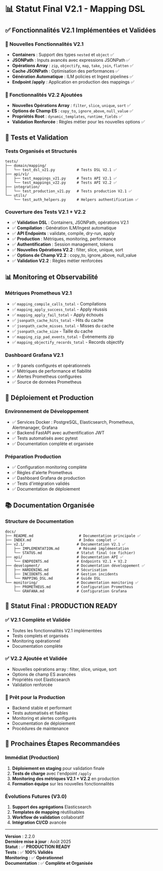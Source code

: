 # 📊 Statut Final V2.1 - Mapping DSL

## ✅ **Fonctionnalités V2.1 Implémentées et Validées**

### **🚀 Nouvelles Fonctionnalités V2.1**
- **Containers** : Support des types `nested` et `object` ✅
- **JSONPath** : Inputs avancés avec expressions JSONPath ✅
- **Opérations Array** : `zip`, `objectify`, `map`, `take`, `join`, `flatten` ✅
- **Cache JSONPath** : Optimisation des performances ✅
- **Génération Automatique** : ILM policies et Ingest pipelines ✅
- **Endpoint /apply** : Application en production des mappings ✅

### **🔧 Fonctionnalités V2.2 Ajoutées**
- **Nouvelles Opérations Array** : `filter`, `slice`, `unique`, `sort` ✅
- **Options de Champ ES** : `copy_to`, `ignore_above`, `null_value` ✅
- **Propriétés Root** : `dynamic_templates`, `runtime_fields` ✅
- **Validation Renforcée** : Règles métier pour les nouvelles options ✅

## 🧪 **Tests et Validation**

### **Tests Organisés et Structurés**
```
tests/
├── domain/mapping/
│   └── test_dsl_v21.py          # Tests DSL V2.1 ✅
├── api/v1/
│   ├── test_mappings_v21.py     # Tests API V2.1 ✅
│   └── test_mappings_v22.py     # Tests API V2.2 ✅
├── integration/
│   └── test_production_v21.py   # Tests production V2.1 ✅
└── utils/
    └── test_auth_helpers.py     # Helpers authentification ✅
```

### **Couverture des Tests V2.1 + V2.2**
- ✅ **Validation DSL** : Containers, JSONPath, opérations V2.1
- ✅ **Compilation** : Génération ILM/Ingest automatique
- ✅ **API Endpoints** : validate, compile, dry-run, apply
- ✅ **Production** : Métriques, monitoring, performance
- ✅ **Authentification** : Session management, tokens
- ✅ **Nouvelles Opérations V2.2** : filter, slice, unique, sort
- ✅ **Options de Champ V2.2** : copy_to, ignore_above, null_value
- ✅ **Validation V2.2** : Règles métier renforcées

## 📊 **Monitoring et Observabilité**

### **Métriques Prometheus V2.1**
- ✅ `mapping_compile_calls_total` - Compilations
- ✅ `mapping_apply_success_total` - Apply réussis
- ✅ `mapping_apply_fail_total` - Apply échoués
- ✅ `jsonpath_cache_hits_total` - Hits du cache
- ✅ `jsonpath_cache_misses_total` - Misses du cache
- ✅ `jsonpath_cache_size` - Taille du cache
- ✅ `mapping_zip_pad_events_total` - Événements zip
- ✅ `mapping_objectify_records_total` - Records objectify

### **Dashboard Grafana V2.1**
- ✅ 9 panels configurés et opérationnels
- ✅ Métriques de performance et fiabilité
- ✅ Alertes Prometheus configurées
- ✅ Source de données Prometheus

## 🚀 **Déploiement et Production**

### **Environnement de Développement**
- ✅ Services Docker : PostgreSQL, Elasticsearch, Prometheus, Alertmanager, Grafana
- ✅ Backend FastAPI avec authentification JWT
- ✅ Tests automatisés avec pytest
- ✅ Documentation complète et organisée

### **Préparation Production**
- ✅ Configuration monitoring complète
- ✅ Règles d'alerte Prometheus
- ✅ Dashboard Grafana de production
- ✅ Tests d'intégration validés
- ✅ Documentation de déploiement

## 📚 **Documentation Organisée**

### **Structure de Documentation**
```
docs/
├── README.md                     # Documentation principale ✅
├── INDEX.md                      # Index complet ✅
├── v2.1/                        # Documentation V2.1 ✅
│   ├── IMPLEMENTATION.md         # Résumé implémentation
│   └── STATUS.md                # Statut final (ce fichier)
├── api/                         # Documentation API ✅
│   └── ENDPOINTS.md             # Endpoints V2.1 + V2.2
├── development/                 # Documentation développement ✅
│   ├── HARDENING.md             # Sécurisation
│   ├── INCIDENTS.md             # Gestion incidents
│   └── MAPPING_DSL.md           # Guide DSL
└── monitoring/                  # Documentation monitoring ✅
    ├── PROMETHEUS.md            # Configuration Prometheus
    └── GRAFANA.md               # Configuration Grafana
```

## 🎯 **Statut Final : PRODUCTION READY**

### **✅ V2.1 Complète et Validée**
- Toutes les fonctionnalités V2.1 implémentées
- Tests complets et organisés
- Monitoring opérationnel
- Documentation complète

### **✅ V2.2 Ajoutée et Validée**
- Nouvelles opérations array : filter, slice, unique, sort
- Options de champ ES avancées
- Propriétés root Elasticsearch
- Validation renforcée

### **🚀 Prêt pour la Production**
- Backend stable et performant
- Tests automatisés et fiables
- Monitoring et alertes configurés
- Documentation de déploiement
- Procédures de maintenance

## 🔄 **Prochaines Étapes Recommandées**

### **Immédiat (Production)**
1. **Déploiement en staging** pour validation finale
2. **Tests de charge** avec l'endpoint `/apply`
3. **Monitoring des métriques V2.1 + V2.2** en production
4. **Formation équipe** sur les nouvelles fonctionnalités

### **Évolutions Futures (V3.0)**
1. **Support des agrégations** Elasticsearch
2. **Templates de mapping** réutilisables
3. **Workflow de validation** collaboratif
4. **Intégration CI/CD** avancée

---

**Version** : 2.2.0  
**Dernière mise à jour** : Août 2025  
**Statut** : ✅ **PRODUCTION READY**  
**Tests** : ✅ **100% Validés**  
**Monitoring** : ✅ **Opérationnel**  
**Documentation** : ✅ **Complète et Organisée**
